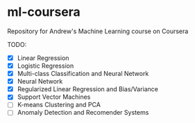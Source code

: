 # ml-coursera
Repository for Andrew's Machine Learning course on Coursera

TODO:
  - [x] Linear Regression
  - [x] Logistic Regression
  - [x] Multi-class Classification and Neural Network
  - [x] Neural Network
  - [x] Regularized Linear Regression and Bias/Variance
  - [x] Support Vector Machines
  - [ ] K-means Clustering and PCA
  - [ ] Anomaly Detection and Recomender Systems
